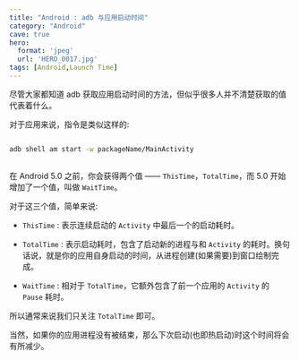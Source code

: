 ```yaml
---
title: "Android : adb 与应用启动时间"
category: "Android"
cave: true
hero:
  format: 'jpeg'
  url: 'HERO_0017.jpg'
tags: [Android,Launch Time]
---
```

尽管大家都知道 adb 获取应用启动时间的方法，但似乎很多人并不清楚获取的值代表着什么。

对于应用来说，指令是类似这样的:

```sh

adb shell am start -w packageName/MainActivity
    
```

在 Android 5.0 之前，你会获得两个值 —— `ThisTime`，`TotalTime`，而 5.0 开始增加了一个值，叫做 `WaitTime`。

对于这三个值，简单来说:

* `ThisTime` : 表示连续启动的 `Activity` 中最后一个的启动耗时。

* `TotalTime` : 表示启动耗时，包含了启动新的进程与和 `Activity` 的耗时。换句话说，就是你的应用自身启动的时间，从进程创建(如果需要)到窗口绘制完成。

* `WaitTime` : 相对于 `TotalTime`，它额外包含了前一个应用的 `Activity` 的 `Pause` 耗时。

所以通常来说我们只关注 `TotalTime` 即可。

当然，如果你的应用进程没有被结束，那么下次启动(也即热启动)时这个时间将会有所减少。







